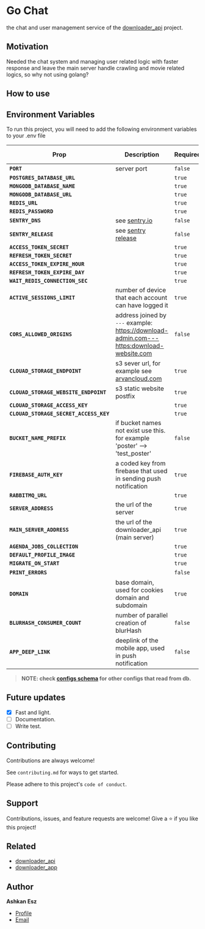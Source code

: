 # Go Chat

the chat and user management service of the [downloader_api](https://github.com/ashkan-esz/downloader_api) project.

## Motivation

Needed the chat system and managing user related logic with faster response and leave the main server handle crawling and movie related logics, so why not using golang?

## How to use


## Environment Variables

To run this project, you will need to add the following environment variables to your .env file

| Prop                                   | Description                                                                              | Required | Default Value |
|----------------------------------------|------------------------------------------------------------------------------------------|----------|---------------|
| **`PORT`**                             | server port                                                                              | `false`  | 3000          |
| **`POSTGRES_DATABASE_URL`**            |                                                                                          | `true`   |               |
| **`MONGODB_DATABASE_NAME`**            |                                                                                          | `true`   |               |
| **`MONGODB_DATABASE_URL`**             |                                                                                          | `true`   |               |
| **`REDIS_URL`**                        |                                                                                          | `true`   |               |
| **`REDIS_PASSWORD`**                   |                                                                                          | `true`   |               |
| **`SENTRY_DNS`**                       | see [sentry.io](https://sentry.io)                                                       | `false`  |               |
| **`SENTRY_RELEASE`**                   | see [sentry release](https://docs.sentry.io/product/releases/.)                          | `false`  |               |
| **`ACCESS_TOKEN_SECRET`**              |                                                                                          | `true`   |               |
| **`REFRESH_TOKEN_SECRET`**             |                                                                                          | `true`   |               |
| **`ACCESS_TOKEN_EXPIRE_HOUR`**         |                                                                                          | `true`   |               |
| **`REFRESH_TOKEN_EXPIRE_DAY`**         |                                                                                          | `true`   |               |
| **`WAIT_REDIS_CONNECTION_SEC`**        |                                                                                          | `true`   |               |
| **`ACTIVE_SESSIONS_LIMIT`**            | number of device that each account can have logged it                                    | `true`   | 5             |
| **`CORS_ALLOWED_ORIGINS`**             | address joined by `---` example: https://download-admin.com---https:download-website.com | `false`  |               |
| **`CLOUAD_STORAGE_ENDPOINT`**          | s3 sever url, for example see [arvancloud.com](https://www.arvancloud.com/en)            | `true`   |               |
| **`CLOUAD_STORAGE_WEBSITE_ENDPOINT`**  | s3 static website postfix                                                                | `true`   |               |
| **`CLOUAD_STORAGE_ACCESS_KEY`**        |                                                                                          | `true`   |               |
| **`CLOUAD_STORAGE_SECRET_ACCESS_KEY`** |                                                                                          | `true`   |               |
| **`BUCKET_NAME_PREFIX`**               | if bucket names not exist use this. for example 'poster' --> 'test_poster'               | `false`  |               |
| **`FIREBASE_AUTH_KEY`**                | a coded key from firebase that used in sending push notification                         | `true`   |               |
| **`RABBITMQ_URL`**                     |                                                                                          | `true`   |               |
| **`SERVER_ADDRESS`**                   | the url of the server                                                                    | `true`   |               |
| **`MAIN_SERVER_ADDRESS`**              | the url of the downloader_api (main server)                                              | `true`   |               |
| **`AGENDA_JOBS_COLLECTION`**           |                                                                                          | `true`   |               |
| **`DEFAULT_PROFILE_IMAGE`**            |                                                                                          | `true`   |               |
| **`MIGRATE_ON_START`**                 |                                                                                          | `true`   |               |
| **`PRINT_ERRORS`**                     |                                                                                          | `false`  | false         |
| **`DOMAIN`**                           | base domain, used for cookies domain and subdomain                                       | `true`   |               |
| **`BLURHASH_CONSUMER_COUNT`**          | number of parallel creation of blurHash                                                  | `false`  | 1             |
| **`APP_DEEP_LINK`**                    | deeplink of the mobile app, used in push notification                                    | `false`  |               |

>**NOTE: check [configs schema](https://github.com/ashkan-esz/downloader_api/blob/master/docs/CONFIGS.README.md) for other configs that read from db.**

## Future updates

- [x]  Fast and light.
- [ ]  Documentation.
- [ ]  Write test.

## Contributing

Contributions are always welcome!

See `contributing.md` for ways to get started.

Please adhere to this project's `code of conduct`.

## Support

Contributions, issues, and feature requests are welcome!
Give a ⭐️ if you like this project!

## Related

- [downloader_api](https://github.com/ashkan-esz/downloader_api)
- [downloader_app](https://github.com/ashkan-esz/downloader_app)

## Author

**Ashkan Esz**

- [Profile](https://github.com/ashkan-esz "Ashkan esz")
- [Email](mailto:ashkanaz2828@gmail.com?subject=Hi "Hi!")
